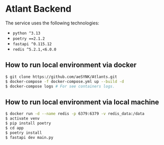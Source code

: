 # Atlant Backend

The service uses the following technologies:


- `python ^3.13`
- `poetry ==2.1.2`
- `fastapi ^0.115.12`
- `redis ^5.2.1,<6.0.0`


## How to run local environment via docker
```sh
$ git clone https://github.com/aeSYNK/Atlants.git
$ docker-compose -f docker-compose.yml up --build -d
$ docker-compose logs # For see containers logs.
```

## How to run local environment via local machine

```sh
$ docker run -d --name redis -p 6379:6379 -v redis_data:/data
$ activate venv
$ pip install poetry
$ cd app
$ poetry install
$ fastapi dev main.py
```
